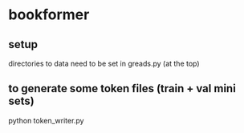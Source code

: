 # bookformer

## setup

directories to data need to be set in greads.py (at the top)

## to generate some token files (train + val mini sets)

python token_writer.py
